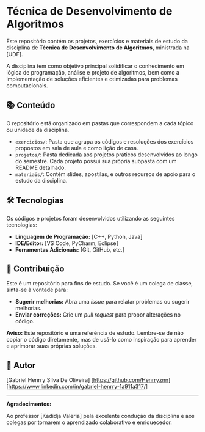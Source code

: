 # Técnica de Desenvolvimento de Algoritmos

Este repositório contém os projetos, exercícios e materiais de estudo da disciplina de **Técnica de Desenvolvimento de Algoritmos**, ministrada na [UDF].

A disciplina tem como objetivo principal solidificar o conhecimento em lógica de programação, análise e projeto de algoritmos, bem como a implementação de soluções eficientes e otimizadas para problemas computacionais.

## 📚 Conteúdo

O repositório está organizado em pastas que correspondem a cada tópico ou unidade da disciplina.

- `exercicios/`: Pasta que agrupa os códigos e resoluções dos exercícios propostos em sala de aula e como lição de casa.
- `projetos/`: Pasta dedicada aos projetos práticos desenvolvidos ao longo do semestre. Cada projeto possui sua própria subpasta com um README detalhado.
- `materiais/`: Contém slides, apostilas, e outros recursos de apoio para o estudo da disciplina.

## 🛠️ Tecnologias

Os códigos e projetos foram desenvolvidos utilizando as seguintes tecnologias:

- **Linguagem de Programação:** [C++, Python, Java]
- **IDE/Editor:** [VS Code, PyCharm, Eclipse]
- **Ferramentas Adicionais:** [Git, GitHub, etc.]

## 🤝 Contribuição

Este é um repositório para fins de estudo. Se você é um colega de classe, sinta-se à vontade para:

- **Sugerir melhorias:** Abra uma *issue* para relatar problemas ou sugerir melhorias.
- **Enviar correções:** Crie um *pull request* para propor alterações no código.

**Aviso:** Este repositório é uma referência de estudo. Lembre-se de não copiar o código diretamente, mas de usá-lo como inspiração para aprender e aprimorar suas próprias soluções.

## 📝 Autor

[Gabriel Henrry SIlva De Oliveira]
[https://github.com/Henrryznn]
[https://www.linkedin.com/in/gabriel-henrry-1a911a317/]

---

**Agradecimentos:**

Ao professor [Kadidja Valeria] pela excelente condução da disciplina e aos colegas por tornarem o aprendizado colaborativo e enriquecedor.
